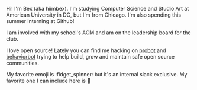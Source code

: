 Hi! I'm Bex (aka hiimbex). I'm studying Computer Science and Studio Art at American University in DC, but I'm from Chicago. I'm also spending this summer interning at Github!

I am involved with my school's ACM and am on the leadership board for the club.

I love open source! Lately you can find me hacking on [probot](https://github.com/probot) and [behaviorbot](https://github.com/behaviorbot) trying to help build, grow and maintain safe open source communities.

My favorite emoji is :fidget_spinner: but it's an internal slack exclusive. My favorite one I can include here is 👾
